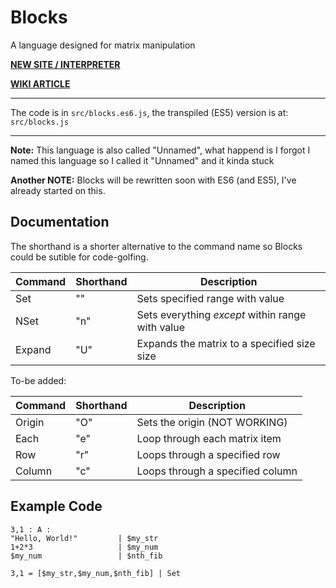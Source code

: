 # Blocks
A language designed for matrix manipulation

[**NEW SITE / INTERPRETER**](http://vihanserver.tk/p/langs/Blocks/)

[**WIKI ARTICLE**](http://esolangs.org/wiki/Unnamed)

---

The code is in `src/blocks.es6.js`, the transpiled (ES5) version is at: `src/blocks.js`

---

**Note:** This language is also called "Unnamed", what happend is I forgot I named this language so I called it "Unnamed" and it kinda stuck

**Another NOTE:** Blocks will be rewritten soon with ES6 (and ES5), I've already started on this.

## Documentation

The shorthand is a shorter alternative to the command name so Blocks could be sutible for code-golfing.

Command | Shorthand |Description
--------|-----------|-----------
Set     |    ""     | Sets specified range with value
NSet    |    "n"    | Sets everything *except* within range with value
Expand  |    "U"    | Expands the matrix to a specified size size

To-be added:

Command | Shorthand |Description
--------|-----------|-----------
Origin  |    "O"    | Sets the origin (NOT WORKING)
Each    |    "e"    | Loop through each matrix item
Row     |    "r"    | Loops through a specified row
Column  |    "c"    | Loops through a specified column


## Example Code

```
3,1 : A :
"Hello, World!"         | $my_str
1+2*3                   | $my_num
$my_num                 | $nth_fib

3,1 = [$my_str,$my_num,$nth_fib] | Set
```
